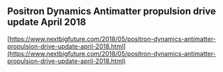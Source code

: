 ## Positron Dynamics Antimatter propulsion drive update April 2018
  
  [https://www.nextbigfuture.com/2018/05/positron-dynamics-antimatter-propulsion-drive-update-april-2018.html](https://www.nextbigfuture.com/2018/05/positron-dynamics-antimatter-propulsion-drive-update-april-2018.html)